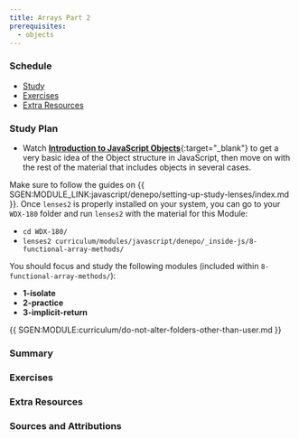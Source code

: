 ```yaml
---
title: Arrays Part 2
prerequisites:
  - objects
---
```


### Schedule

  - [Study](#study-plan-NN)
  - [Exercises](#exercises-NN)
  - [Extra Resources](#extra-resources-NN)

### Study Plan

  - Watch [**Introduction to JavaScript Objects**](https://www.youtube.com/watch?v=OJBlJI1vEK8){:target="_blank"} to get a very basic idea of the Object structure in JavaScript, then move on with the rest of the material that includes objects in several cases.

  Make sure to follow the guides on {{ SGEN:MODULE_LINK:javascript/denepo/setting-up-study-lenses/index.md }}. Once `lenses2` is properly installed on your system, you can go to your `WDX-180` folder and run `lenses2` with the material for this Module:

  - `cd WDX-180/`
  - `lenses2 curriculum/modules/javascript/denepo/_inside-js/8-functional-array-methods/`

  You should focus and study the following modules (included within `8-functional-array-methods/`):

  - **1-isolate**
  - **2-practice**
  - **3-implicit-return**

  {{ SGEN:MODULE:curriculum/do-not-alter-folders-other-than-user.md }}

### Summary

### Exercises

  <!-- SGEN:META:PROGRESS:task=Complete the exercises found inside the '1-isolate' module -->

  <!-- SGEN:META:PROGRESS:task=Complete the exercises found inside the '2-practice' module -->

  <!-- SGEN:META:PROGRESS:task=Complete the exercises found inside the '3-implicit-return' module -->

### Extra Resources

### Sources and Attributions